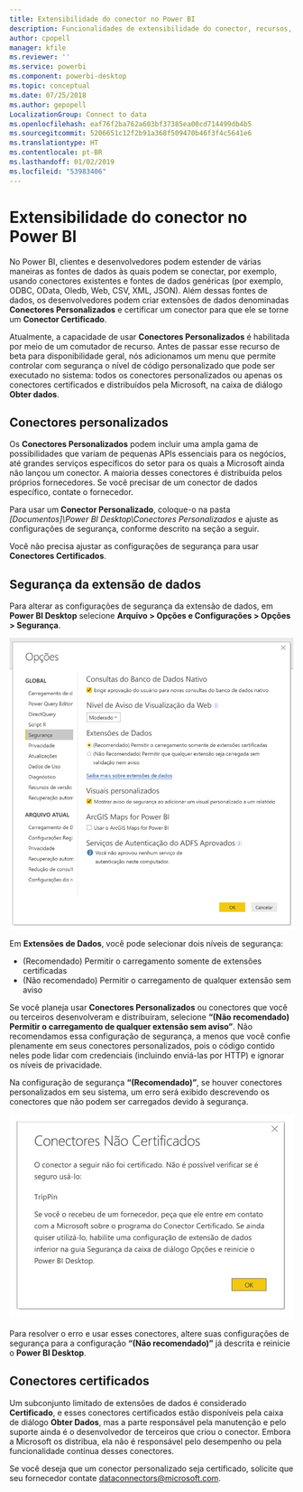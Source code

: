 ```yaml
---
title: Extensibilidade do conector no Power BI
description: Funcionalidades de extensibilidade do conector, recursos, configurações de segurança e conectores certificados
author: cpopell
manager: kfile
ms.reviewer: ''
ms.service: powerbi
ms.component: powerbi-desktop
ms.topic: conceptual
ms.date: 07/25/2018
ms.author: gepopell
LocalizationGroup: Connect to data
ms.openlocfilehash: eaf76f2ba762a603bf37385ea00cd714499db4b5
ms.sourcegitcommit: 5206651c12f2b91a368f509470b46f3f4c5641e6
ms.translationtype: HT
ms.contentlocale: pt-BR
ms.lasthandoff: 01/02/2019
ms.locfileid: "53983406"
---
```

# <a name="connector-extensibility-in-power-bi"></a>Extensibilidade do conector no Power BI

No Power BI, clientes e desenvolvedores podem estender de várias maneiras as fontes de dados às quais podem se conectar, por exemplo, usando conectores existentes e fontes de dados genéricas (por exemplo, ODBC, OData, Oledb, Web, CSV, XML, JSON). Além dessas fontes de dados, os desenvolvedores podem criar extensões de dados denominadas **Conectores Personalizados** e certificar um conector para que ele se torne um **Conector Certificado**.

Atualmente, a capacidade de usar **Conectores Personalizados** é habilitada por meio de um comutador de recurso. Antes de passar esse recurso de beta para disponibilidade geral, nós adicionamos um menu que permite controlar com segurança o nível de código personalizado que pode ser executado no sistema: todos os conectores personalizados ou apenas os conectores certificados e distribuídos pela Microsoft, na caixa de diálogo **Obter dados**.

## <a name="custom-connectors"></a>Conectores personalizados

Os **Conectores Personalizados** podem incluir uma ampla gama de possibilidades que variam de pequenas APIs essenciais para os negócios, até grandes serviços específicos do setor para os quais a Microsoft ainda não lançou um conector. A maioria desses conectores é distribuída pelos próprios fornecedores. Se você precisar de um conector de dados específico, contate o fornecedor.

Para usar um **Conector Personalizado**, coloque-o na pasta *\[Documentos]\\Power BI Desktop\\Conectores Personalizados* e ajuste as configurações de segurança, conforme descrito na seção a seguir.

Você não precisa ajustar as configurações de segurança para usar **Conectores Certificados**.

## <a name="data-extension-security"></a>Segurança da extensão de dados

Para alterar as configurações de segurança da extensão de dados, em **Power BI Desktop** selecione **Arquivo > Opções e Configurações > Opções > Segurança**.

![Controlar se você deseja ser capaz de carregar os conectores personalizados com opções de segurança da extensão de dados](media/desktop-connector-extensibility/data-extension-security-1.png)

Em **Extensões de Dados**, você pode selecionar dois níveis de segurança:

* (Recomendado) Permitir o carregamento somente de extensões certificadas
* (Não recomendado) Permitir o carregamento de qualquer extensão sem aviso

Se você planeja usar **Conectores Personalizados** ou conectores que você ou terceiros desenvolveram e distribuíram, selecione **“(Não recomendado) Permitir o carregamento de qualquer extensão sem aviso”**. Não recomendamos essa configuração de segurança, a menos que você confie plenamente em seus conectores personalizados, pois o código contido neles pode lidar com credenciais (incluindo enviá-las por HTTP) e ignorar os níveis de privacidade.

Na configuração de segurança **“(Recomendado)”**, se houver conectores personalizados em seu sistema, um erro será exibido descrevendo os conectores que não podem ser carregados devido à segurança.

![Uma caixa de diálogo descreverá os Conectores Personalizados que não podem ser carregados devido às configurações de segurança, nesse caso, o TripPin](media/desktop-connector-extensibility/data-extension-security-2.png)

Para resolver o erro e usar esses conectores, altere suas configurações de segurança para a configuração **“(Não recomendado)”** já descrita e reinicie o **Power BI Desktop**.

## <a name="certified-connectors"></a>Conectores certificados

Um subconjunto limitado de extensões de dados é considerado **Certificado**, e esses conectores certificados estão disponíveis pela caixa de diálogo **Obter Dados**, mas a parte responsável pela manutenção e pelo suporte ainda é o desenvolvedor de terceiros que criou o conector. Embora a Microsoft os distribua, ela não é responsável pelo desempenho ou pela funcionalidade contínua desses conectores.

Se você deseja que um conector personalizado seja certificado, solicite que seu fornecedor contate dataconnectors@microsoft.com.
